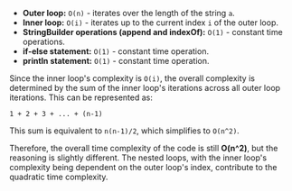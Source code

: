 * **Outer loop:** `O(n)` - iterates over the length of the string `a`.
* **Inner loop:** `O(i)` - iterates up to the current index `i` of the outer loop.
* **StringBuilder operations (append and indexOf):** `O(1)` - constant time operations.
* **if-else statement:** `O(1)` - constant time operation.
* **println statement:** `O(1)` - constant time operation.

Since the inner loop's complexity is `O(i)`, the overall complexity is determined by the sum of the inner loop's iterations across all outer loop iterations. This can be represented as:

```
1 + 2 + 3 + ... + (n-1) 
```

This sum is equivalent to `n(n-1)/2`, which simplifies to `O(n^2)`.

Therefore, the overall time complexity of the code is still **O(n^2)**, but the reasoning is slightly different. The nested loops, with the inner loop's complexity being dependent on the outer loop's index, contribute to the quadratic time complexity. 
